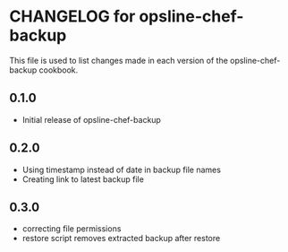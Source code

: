 # CHANGELOG for opsline-chef-backup

This file is used to list changes made in each version of the opsline-chef-backup cookbook.

## 0.1.0
* Initial release of opsline-chef-backup

## 0.2.0
* Using timestamp instead of date in backup file names
* Creating link to latest backup file

## 0.3.0
* correcting file permissions
* restore script removes extracted backup after restore
